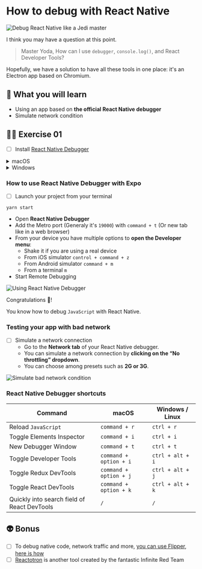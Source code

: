 # How to debug with React Native

![Debug React Native like a Jedi master](https://media.giphy.com/media/SZugp2K9LkL6w/giphy.gif)

I think you may have a question at this point.

> Master Yoda, How can I use `debugger`, `console.log()`, and React Developer Tools?

Hopefully, we have a solution to have all these tools in one place: it's an Electron app based on Chromium.

## 📡 What you will learn

- Using an app based on **the official React Native debugger**
- Simulate network condition

## 👨‍🚀 Exercise 01

- [ ] Install [React Native Debugger](https://github.com/jhen0409/react-native-debugger#installation)

<details>
<summary>macOS</summary>

```console
brew update && brew install --cask react-native-debugger
```

</details>

<details>
<summary>Windows</summary>

[Download the zip from the release](https://github.com/jhen0409/react-native-debugger/releases).

⚠️ if **React Native Debugger**'s setup executable did not add the program to your Start Menu

For your convenience, you can fix this by pressing `WIN + R`, then type `%localappdata%\react_native_debugger`, and press `ENTER`.

This will take you to the installation folder for RND. Right-click on the `react-native-debugger.exe` file, and click **Create Shortcut** (on Windows 11, click **Show more options** to reveal the old context menu).

Copy the shortcut to `%appdata%\Microsoft\Windows\Start Menu\Programs` (you can make a folder inside Programs for organization purposes, and rename the shortcut for convenience when searching through your start menu). You will now be able to search for and launch the app from your Start Menu.

</details>

### How to use React Native Debugger with Expo

- [ ] Launch your project from your terminal

```console
yarn start
```

- Open **React Native Debugger**
- Add the Metro port (Generaly it's `19000`) with `command + t` (Or new tab like in a web browser)
- From your device you have multiple options to **open the Developer menu**:
  - Shake it if you are using a real device
  - From iOS simulator `control + command + z`
  - From Android simulator `command + m`
  - From a terminal `m`
- Start Remote Debugging

![Using React Native Debugger](https://raw.githubusercontent.com/flexbox/react-native-workshop/main/challenges/react-native-data-management/debug-react-native.gif)

Congratulations 👏!

You know how to debug `JavaScript` with React Native.

### Testing your app with bad network

- [ ] Simulate a network connection
  - Go to the **Network tab** of your React Native debugger.
  - You can simulate a network connection by **clicking on the “No throttling” dropdown**.
  - You can choose among presets such as **2G or 3G**.

![Simulate bad network condition](https://raw.githubusercontent.com/flexbox/react-native-workshop/main/challenges/react-native-data-management/react-native-debug-network.png)

### React Native Debugger shortcuts

| Command                    | macOS         | Windows / Linux |
| -------------------------- | ------------- | -------- |
| Reload `JavaScript`        | `command + r` | `ctrl + r` |
| Toggle Elements Inspector  | `command + i` | `ctrl + i` |
| New Debugger Window        | `command + t` | `ctrl + t` |
| Toggle Developer Tools     | `command + option + i` | `ctrl + alt + i` |
| Toggle Redux DevTools      | `command + option + j` | `ctrl + alt + j` |
| Toggle React DevTools      | `command + option + k` | `ctrl + alt + k`  |
| Quickly into search field of React DevTools | `/` |  `/` |

## 👽 Bonus

- [ ] To debug native code, network traffic and more, [you can use Flipper](https://fbflipper.com/), [here is how](https://twitter.com/Baconbrix/status/1412921581542658049?s=20)
- [ ] [Reactotron](https://github.com/infinitered/reactotron) is another tool created by the fantastic Infinite Red Team
